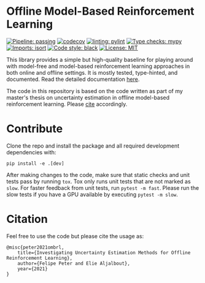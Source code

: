 # Offline Model-Based Reinforcement Learning

[![Pipeline: passing](https://github.com/Mr-Pepe/offline-model-based-rl/actions/workflows/pipeline.yml/badge.svg)](https://app.codecov.io/github/Mr-Pepe/offline-model-based-rl)
[![codecov](https://codecov.io/github/Mr-Pepe/offline-model-based-rl/branch/main/graph/badge.svg?token=E7JIWU9FS9)](https://codecov.io/github/Mr-Pepe/offline-model-based-rl)
[![linting: pylint](https://img.shields.io/badge/linting-pylint-yellowgreen)](https://github.com/PyCQA/pylint)
[![Type checks: mypy](http://www.mypy-lang.org/static/mypy_badge.svg)](http://mypy-lang.org/)
[![Imports: isort](https://img.shields.io/badge/%20imports-isort-%231674b1?style=flat&labelColor=555555)](https://pycqa.github.io/isort/)
<a href="https://github.com/psf/black"><img alt="Code style: black" src="https://img.shields.io/badge/code%20style-black-000000.svg"></a>
[![License: MIT](https://img.shields.io/badge/License-MIT-yellow.svg)](https://opensource.org/licenses/MIT)


This library provides a simple but high-quality baseline for playing around with model-free and model-based reinforcement learning approaches in both online and offline settings.
It is mostly tested, type-hinted, and documented. Read the detailed documentation [here](https://offline-model-based-rl.readthedocs.io/en/latest/#).

The code in this repository is based on the code written as part of my master's thesis on uncertainty
estimation in offline model-based reinforcement learning.
Please [cite](#citation) accordingly.



# Contribute

Clone the repo and install the package and all required development dependencies with:

```
pip install -e .[dev]
```

After making changes to the code, make sure that static checks and unit tests pass by running `tox`.
Tox only runs unit tests that are not marked as `slow`.
For faster feedback from unit tests, run `pytest -m fast`.
Please run the slow tests if you have a GPU available by executing `pytest -m slow`.

# Citation

Feel free to use the code but please cite the usage as:

```
@misc{peter2021ombrl,
    title={Investigating Uncertainty Estimation Methods for Offline Reinforcement Learning},
    author={Felipe Peter and Elie Aljalbout},
    year={2021}
}
```
